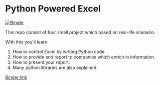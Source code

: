 # Python Powered Excel

[![Binder](https://mybinder.org/badge_logo.svg)](https://mybinder.org/v2/gh/OddExtension5/Python-Powered-Excel/master)

This repo consist of four small project which based on real-life scenario.

With this you'll learn:

1. How to control Excel by writing Python code.
2. How to provide end report to companies which enrich in information.
3. How to present your report.
4. Many python libraries are also explained 


[Binder link](https://mybinder.org/v2/gh/OddExtension5/Python-Powered-Excel/master)
